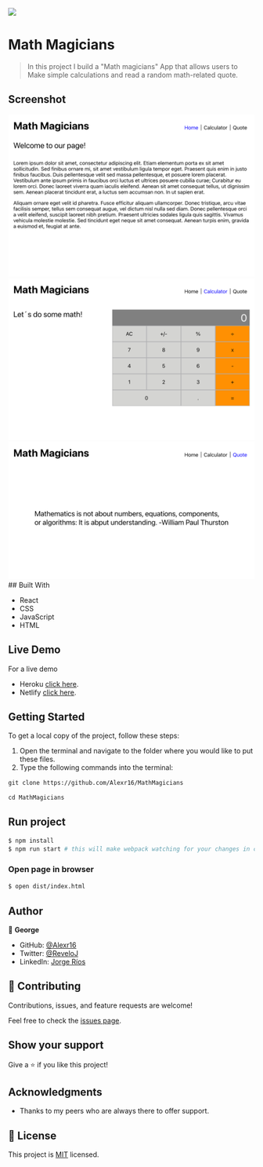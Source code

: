 ![](https://img.shields.io/badge/Microverse-blueviolet)

# Math Magicians

> In this project I build a "Math magicians" App that allows users to Make simple calculations and read a random math-related quote.
## Screenshot

<img src="./home.png">
<img src="./calculator.png">
<img src="./quote.png">
## Built With

- React
- CSS
- JavaScript
- HTML

## Live Demo

For a live demo
- Heroku [click here](https://math-magicians-jorge.herokuapp.com/quote).
- Netlify [click here](https://netlify-thinks-alexr16-is-great.netlify.app).

## Getting Started

To get a local copy of the project, follow these steps: 
1. Open the terminal and navigate to the folder where you would like to put these files.
2. Type the following commands into the terminal: 
 ```
 git clone https://github.com/Alexr16/MathMagicians
 ```
 ```
 cd MathMagicians
 ```
 
## Run project

```bash
$ npm install
$ npm run start # this will make webpack watching for your changes in code
```

### Open page in browser

```bash
$ open dist/index.html
```

## Author

👤 **George**

- GitHub: [@Alexr16](https://github.com/Alexr16)
- Twitter: [@ReveloJ](https://twitter.com/ReveloJ)
- LinkedIn: [Jorge Ríos](https://www.linkedin.com/in/jorge-r%C3%ADos-3b33ab22b)

## 🤝 Contributing

Contributions, issues, and feature requests are welcome!

Feel free to check the [issues page](https://github.com/Alexr16/MathMagicians/issues).

## Show your support

Give a ⭐️ if you like this project!

## Acknowledgments

- Thanks to my peers who are always there to offer support. 

## 📝 License

This project is [MIT](./LICENSE) licensed.

